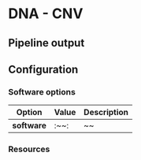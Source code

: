 # DNA - CNV

## Pipeline output

## Configuration

### Software options
|Option| Value| Description|
|---|---|---|
|**software** | :~~: | ~~ |
### Resources